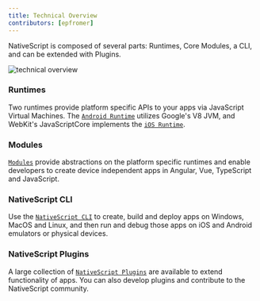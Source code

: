 ```yaml
---
title: Technical Overview
contributors: [epfromer]
---
```


NativeScript is composed of several parts: Runtimes, Core Modules, a CLI, and can be extended with Plugins.

![technical overview](https://docs.nativescript.org/img/ns-common.png)

### Runtimes

Two runtimes provide platform specific APIs to your apps via JavaScript Virtual Machines.  The [`Android Runtime`](/en/docs/runtime/android/overview) utilizes Google's V8 JVM, and WebKit's JavaScriptCore implements the [`iOS Runtime`](/en/docs/runtime/ios/overview).

### Modules

[`Modules`](/en/docs/core-concepts/modules) provide abstractions on the platform specific runtimes and enable developers to create device independent apps in Angular, Vue, TypeScript and JavaScript.

### NativeScript CLI

Use the [`NativeScript CLI`](https://github.com/NativeScript/nativescript-cli) to create, build and deploy apps on Windows, MacOS and Linux, and then run and debug those apps on iOS and Android emulators or physical devices.

### NativeScript Plugins

A large collection of [`NativeScript Plugins`](/en/docs/core-concepts/using-plugins) are available to extend functionality of apps.  You can also develop plugins and contribute to the NativeScript community.